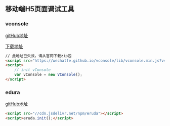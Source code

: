 


## 移动端H5页面调试工具

### vconsole

[gitHub地址](https://github.com/Tencent/vConsole)

[下载地址](https://github.com/Tencent/vConsole/releases)

```html
// 此地址已失效，请从官网下载zip包
<script src="https://wechatfe.github.io/vconsole/lib/vconsole.min.js?v=3.3.0"></script>
<script>
    // init vConsole
    var vConsole = new VConsole();
</script>
```

### edura

[gitHub地址](https://github.com/liriliri/eruda)

```html
<script src="//cdn.jsdelivr.net/npm/eruda"></script>
<script>eruda.init();</script>
```


